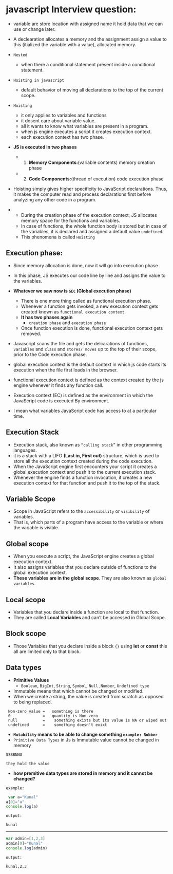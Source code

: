 # javascript Interview question:

- variable are store location with assigned name it hold data that we can use or change later.

- A declearation allocates a memory and the assignment assign a value to this (itialized the variable with a value), allocated memory.


- `Nested` 
    - when there a conditional statement present inside a conditional statement.


- `Hoisting in javascript`
    - default behavior of moving all declarations to the top of the current scope.

- `Hoisting` 
    - it only applies to variables and functions
    - it dosent care about variable value.
    - all it wants to know what variables are present in a program.
    - when js engine executes a script it creates execution context.
    - each execution context has two phase.

- __JS is executed in two phases__
    - 1. **Memory Components:**(variable contents) memory creation phase
    - 2. **Code Components:**(thread of execution) code execution phase

- Hoisting simply gives higher specificity to JavaScript declarations. Thus, it makes the computer read and process declarations first before analyzing any other code in a program.

- 
    - During the creation phase of the execution context,  JS allocates memory space for the functions and variables.
    - In case of functions, the whole function body is stored but in case of the variables, it is declared and assigned a default  value `undefined`. 
    - This phenomena is called `Hoisting`

## Execution phase:

- Since memory allocation is done, now it will go into execution phase .
- In this phase, JS executes our code line by line and assigns the value to the variables.

- __Whatever we saw now is `GEC` (Global execution phase)__
    - There is one more thing called as functional execution phase.
    - Whenever a function gets invoked, a new execution context gets created known as `functional execution context`.
    - __It has two phases again__
        -  `creation phase` and `execution phase`
    - Once function execution is done, functional execution context gets removed.

- Javascript scans the file and gets the delcarations of functions, `variables` and `class` and `stores/ moves` up to the top of their scope, prior to the Code execution phase.

- global execution context is the default  context in which js code starts its execution when the file first loads in the browser.

- functional execution context is defined as the context created by the js engine whenever it finds any function call.

- Execution context (EC) is defined as the environment in which the JavaScript code is executed By environment.
- I mean what variables JavaScript code has access to at a particular time.

## Execution Stack

-  Execution stack, also known as `“calling stack”` in other programming languages.
- it is a stack with a LIFO __(Last in, First out)__ structure, which is used to store all the execution context created during the code execution.
-  When the JavaScript engine first encounters your script it creates a global execution context and push it to the current execution stack.
- Whenever the engine finds a function invocation, it creates a new execution context for that function and push it to the top of the stack.

## Variable Scope 

- Scope in JavaScript refers to the `accessibility` or `visibility` of variables.
- That is, which parts of a program have access to the variable or where the variable is visible.

## Global scope

- When you execute a script, the JavaScript engine creates a global execution context.
- It also assigns variables that you declare outside  of functions to the global execution context.
-  __These variables are in the global scope__. They are also known as `global variables`.

## Local scope

- Variables that you declare inside a function are local to that function. 
- They are called __Local Variables__ and can’t be accessed in Global Scope.

## Block scope

- Those Variables that you declare inside a block `{}` using __let__ or __const__ this all are limited only to that block.


## Data types
- **Primitive Values** 
    - `Boolean`, `BigInt`, `String`, `Symbol`, `Null` ,`Number`,  `Undefined type`
- Immutable means that which cannot be changed or modified.
- When we create a string, the value is created from scratch as opposed to being replaced.


```
 Non-zero value =   something is there 
 0              =   quantity is Non-zero
 null           =    something exixts but its value is NA or wiped out 
 undefined      =    something doesn't exixt
```

- __`Mutability` means to be able to change something `example: Rubber`__
- `Primitive Data Types` in Js is Immutable value cannot be changed in memory

```
SSBBNNU                          

they hold the value

```

- **how premitive data types are stored in memory  and it cannot be changed?**

`example:` 

```js
 var a="Kunal"
a[0]="a"
console.log(a) 
```
`output:`
``` 
kunal
```
------

```js
var admin=[1,2,3]
admin[0]="Kunal"
console.log(admin)
``` 

`output:`
``` 
kunal,2,3 
```

